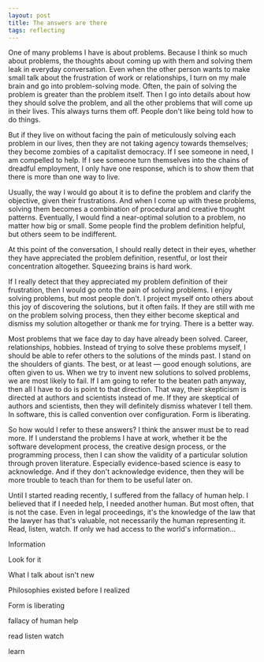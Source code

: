 ```yaml
---
layout: post
title: The answers are there
tags: reflecting
---
```





One of many problems I have is about problems. Because I think so much about problems, the thoughts about coming up with them and solving them leak in everyday conversation. Even when the other person wants to make small talk about the frustration of work or relationships, I turn on my male brain and go into problem-solving mode. Often, the pain of solving the problem is greater than the problem itself. Then I go into details about how they should solve the problem, and all the other problems that will come up in their lives. This always turns them off. People don't like being told how to do things. 

But if they live on without facing the pain of meticulously solving each problem in our lives, then they are not taking agency towards themselves; they become zombies of a capitalist democracy. If I see someone in need, I am compelled to help. If I see someone turn themselves into the chains of dreadful employment, I only have one response, which is to show them that there is more than one way to live. 

Usually, the way I would go about it is to define the problem and clarify the objective, given their frustrations. And when I come up with these problems, solving them becomes a combination of procedural and creative thought patterns. Eventually, I would find a near-optimal solution to a problem, no matter how big or small. Some people find the problem definition helpful, but others seem to be indifferent. 

At this point of the conversation, I should really detect in their eyes, whether they have appreciated the problem definition, resentful, or lost their concentration altogether. Squeezing brains is hard work.

If I really detect that they appreciated my problem definition of their frustration, then I would go onto the pain of solving problems. I enjoy solving problems, but most people don't. I project myself onto others about this joy of discovering the solutions, but it often fails. If they are still with me on the problem solving process, then they either become skeptical and dismiss my solution altogether or thank me for trying. There is a better way.

Most problems that we face day to day have already been solved. Career, relationships, hobbies. Instead of trying to solve these problems myself, I should be able to refer others to the solutions of the minds past. I stand on the shoulders of giants. The best, or at least — good enough solutions, are often given to us. When we try to invent new solutions to solved problems, we are most likely to fail. If I am going to refer to the beaten path anyway, then all I have to do is point to that direction. That way, their skepticism is directed at authors and scientists instead of me. If they are skeptical of authors and scientists, then they will definitely dismiss whatever I tell them. In software, this is called convention over configuration. Form is liberating.

So how would I refer to these answers? I think the answer must be to read more. If I understand the problems I have at work, whether it be the software development process, the creative design process, or the programming process, then I can show the validity of a particular solution through proven literature. Especially evidence-based science is easy to acknowledge. And if they don't acknowledge evidence, then they will be more trouble to teach than for them to be useful later on.

Until I started reading recently, I suffered from the fallacy of human help. I believed that if I needed help, I needed another human. But most often, that is not the case. Even in legal proceedings, it's the knowledge of the law that the lawyer has that's valuable, not necessarily the human representing it. Read, listen, watch. If only we had access to the world's information...



Information

Look for it

What I talk about isn't new

Philosophies existed before I realized

Form is liberating

fallacy of human help


read
listen
watch

learn